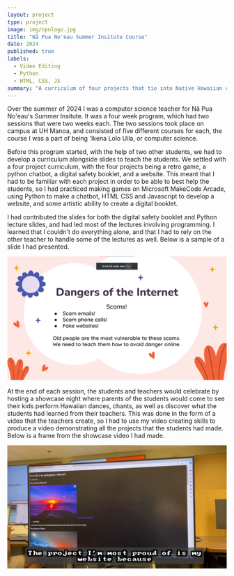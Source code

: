 ```yaml
---
layout: project
type: project
image: img/npnlogo.jpg
title: "Nā Pua No'eau Summer Insitute Course"
date: 2024
published: true
labels:
  - Video Editing
  - Python
  - HTML, CSS, JS
summary: "A curriculum of four projects that tie into Native Hawaiian culture and history"
---
```


Over the summer of 2024 I was a computer science teacher for Nā Pua No'eau's Summer Insitute. It was a four week program, which had two sessions that were two weeks each. The two sessions took place on campus at UH Manoa, and consisted of five different courses for each, the course I was a part of being 'Ikena Lolo Uila, or computer science. 

Before this program started, with the help of two other students, we had to develop a curriculum alongside slides to teach the students. We settled with a four project curriculum, with the four projects being a retro game, a python chatbot, a digital safety booklet, and a website. This meant that I had to be familiar with each project in order to be able to best help the students, so I had practiced making games on Microsoft MakeCode Arcade, using Python to make a chatbot, HTML CSS and Javascript to develop a website, and some artistic ability to create a digital booklet.

I had contributed the slides for both the digital safety booklet and Python lecture slides, and had led most of the lectures involving programming. I learned that I couldn't do everything alone, and that I had to rely on the other teacher to handle some of the lectures as well. Below is a sample of a slide I had presented.

<img class="img-fluid" src="../img/SummerSlide.png">

At the end of each session, the students and teachers would celebrate by hosting a showcase night where parents of the students would come to see their kids perform Hawaiian dances, chants, as well as discover what the students had learned from their teachers. This was done in the form of a video that the teachers create, so I had to use my video creating skills to produce a video demonstrating all the projects that the students had made. Below is a frame from the showcase video I had made.

<img class="img-fluid" src="../img/StudentWebsite.png">

